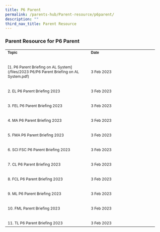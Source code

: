 ```yaml
---
title: P6 Parent
permalink: /parents-hub/Parent-resource/p6parent/
description: ""
third_nav_title: Parent Resource
---
```

### Parent Resource for P6 Parent

<table border="0" cellpadding="0" cellspacing="0" style="width:482px">
	<thead>
	</thead>
	<tbody>
		<tr>
			<td style="width:264px"><span style="font-size:12px"><span style="font-family:Arial,Helvetica,sans-serif"><strong>Topic</strong></span></span></td>
			<td style="width:209px"><span style="font-size:12px"><span style="font-family:Arial,Helvetica,sans-serif"><strong>Date</strong></span></span></td>
		</tr>
		<tr>
			<td style="width:264px">&nbsp;</td>
			<td style="width:209px">&nbsp;</td>
		</tr>
		<tr>
			<td style="width:264px"><span style="font-size:12px">[1. P6 Parent Briefing on AL System](/files/2023 P6/P6 Parent Briefing on AL System.pdf)</span></td>
			<td style="width:209px"><span style="font-size:12px">3 Feb 2023</span></td>
		</tr>
		<tr>
			<td style="width:264px">&nbsp;</td>
			<td style="width:209px">&nbsp;</td>
		</tr>
		<tr>
			<td style="width:264px"><span style="font-size:12px">2. EL P6 Parent Briefing 2023</span></td>
			<td style="width:209px"><span style="font-size:12px">3 Feb 2023</span></td>
		</tr>
		<tr>
			<td style="width:264px">&nbsp;</td>
			<td style="width:209px">&nbsp;</td>
		</tr>
		<tr>
			<td style="width:264px"><span style="font-size:12px">3. FEL P6 Parent Briefing 2023</span></td>
			<td style="width:209px"><span style="font-size:12px">3 Feb 2023</span></td>
		</tr>
		<tr>
			<td style="width:264px">&nbsp;</td>
			<td style="width:209px">&nbsp;</td>
		</tr>
		<tr>
			<td style="width:264px"><span style="font-size:12px">4. MA P6 Parent Briefing 2023</span></td>
			<td style="width:209px"><span style="font-size:12px">3 Feb 2023</span></td>
		</tr>
		<tr>
			<td style="width:264px">&nbsp;</td>
			<td style="width:209px">&nbsp;</td>
		</tr>
		<tr>
			<td style="width:264px"><span style="font-size:12px">5. FMA P6 Parent Briefing 2023</span></td>
			<td style="width:209px"><span style="font-size:12px">3 Feb 2023</span></td>
		</tr>
		<tr>
			<td style="width:264px">&nbsp;</td>
			<td style="width:209px">&nbsp;</td>
		</tr>
		<tr>
			<td style="width:264px"><span style="font-size:12px">6. SCI FSC P6 Parent Briefing 2023</span></td>
			<td style="width:209px"><span style="font-size:12px">3 Feb 2023</span></td>
		</tr>
		<tr>
			<td style="width:264px">&nbsp;</td>
			<td style="width:209px">&nbsp;</td>
		</tr>
		<tr>
			<td style="width:264px"><span style="font-size:12px">7. CL P6 Parent Briefing 2023</span></td>
			<td style="width:209px"><span style="font-size:12px">3 Feb 2023</span></td>
		</tr>
		<tr>
			<td style="width:264px">&nbsp;</td>
			<td style="width:209px">&nbsp;</td>
		</tr>
		<tr>
			<td style="width:264px"><span style="font-size:12px">8. FCL P6 Parent Briefing 2023</span></td>
			<td style="width:209px"><span style="font-size:12px">3 Feb 2023</span></td>
		</tr>
		<tr>
			<td style="width:264px">&nbsp;</td>
			<td style="width:209px">&nbsp;</td>
		</tr>
		<tr>
			<td style="width:264px"><span style="font-size:12px">9. ML P6 Parent Briefing 2023</span></td>
			<td style="width:209px"><span style="font-size:12px">3 Feb 2023</span></td>
		</tr>
		<tr>
			<td style="width:264px">&nbsp;</td>
			<td style="width:209px">&nbsp;</td>
		</tr>
		<tr>
			<td style="width:264px"><span style="font-size:12px">10. FML Parent Briefing 2023</span></td>
			<td style="width:209px"><span style="font-size:12px">3 Feb 2023</span></td>
		</tr>
		<tr>
			<td style="width:264px">&nbsp;</td>
			<td style="width:209px">&nbsp;</td>
		</tr>
		<tr>
			<td style="width:264px"><span style="font-size:12px">11. TL P6 Parent Briefing 2023</span></td>
			<td style="width:209px"><span style="font-size:12px">3 Feb 2023</span></td>
		</tr>
	</tbody>
</table>



<p>&nbsp;</p>